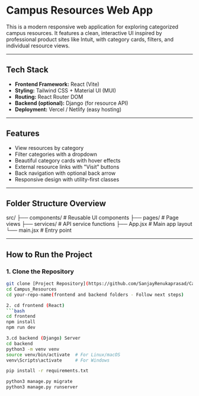 # Campus Resources Web App

This is a modern responsive web application for exploring categorized campus resources. It features a clean, interactive UI inspired by professional product sites like Intuit, with category cards, filters, and individual resource views.

---

## Tech Stack

- **Frontend Framework:** React (Vite)
- **Styling:** Tailwind CSS + Material UI (MUI)
- **Routing:** React Router DOM
- **Backend (optional):** Django (for resource API)
- **Deployment:** Vercel / Netlify (easy hosting)

---

## Features

- View resources by category
- Filter categories with a dropdown
- Beautiful category cards with hover effects
- External resource links with "Visit" buttons
- Back navigation with optional back arrow
- Responsive design with utility-first classes

---

## Folder Structure Overview

 src/
    ├── components/        # Reusable UI components
    ├── pages/             # Page views
    ├── services/          # API service functions
    ├── App.jsx            # Main app layout
    └── main.jsx           # Entry point

---

## How to Run the Project

### 1. Clone the Repository
```bash
git clone [Project Repository](https://github.com/SanjayRenukaprasad/Campus_Resources.git)
cd Campus_Resources
cd your-repo-name(frontend and backend folders - Follow next steps)

2. cd frontend (React)
```bash
cd frontend
npm install
npm run dev

3.cd backend (Django) Server
cd backend
python3 -m venv venv
source venv/bin/activate  # For Linux/macOS
venv\Scripts\activate     # For Windows

pip install -r requirements.txt

python3 manage.py migrate
python3 manage.py runserver